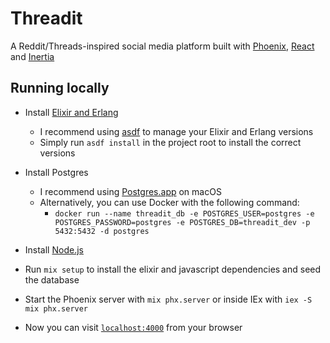 # Threadit

A Reddit/Threads-inspired social media platform built with [Phoenix](https://www.phoenixframework.org), [React](https://react.dev) and [Inertia](https://inertiajs.com)

## Running locally

- Install [Elixir and Erlang](https://elixir-lang.org/install.html)

  - I recommend using [asdf](https://asdf-vm.com/) to manage your Elixir and Erlang versions
  - Simply run `asdf install` in the project root to install the correct versions

- Install Postgres

  - I recommend using [Postgres.app](https://postgresapp.com) on macOS
  - Alternatively, you can use Docker with the following command:
    - `docker run --name threadit_db -e POSTGRES_USER=postgres -e POSTGRES_PASSWORD=postgres -e POSTGRES_DB=threadit_dev -p 5432:5432 -d postgres`

- Install [Node.js](https://nodejs.org/en/download/)
- Run `mix setup` to install the elixir and javascript dependencies and seed the database
- Start the Phoenix server with `mix phx.server` or inside IEx with `iex -S mix phx.server`
- Now you can visit [`localhost:4000`](http://localhost:4000) from your browser
